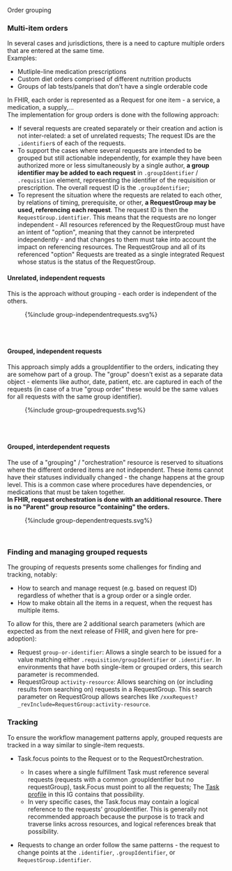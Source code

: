Order grouping

### Multi-item orders

In several cases and jurisdictions, there is a need to capture multiple orders that are entered at the same time.  
Examples: 
* Mutliple-line medication prescriptions
* Custom diet orders comprised of different nutrition products
* Groups of lab tests/panels that don't have a single orderable code

In FHIR, each order is represented as a Request for one item - a service, a medication, a supply,...  
The implementation for group orders is done with the following approach:

* If several requests are created separately or their creation and action is not inter-related: a set of unrelated requests; The request IDs are the `.identifier`s of each of the requests.   
* To support the cases where several requests are intended to be grouped but still actionable independently, for example they have been authorized more or less simultaneously by a single author, **a group identifier may be added to each request** in `.groupIdentifier` / `.requisition` element, representing the identifier of the requisition or prescription. The overall request ID is the `.groupIdentifier`;  
* To represent the situation where the requests are related to each other, by relations of timing, prerequisite, or other, **a RequestGroup may be used, referencing each request**. The request ID is then the `RequestGroup.identifier`. 
  This means that the requests are no longer independent - All resources referenced by the RequestGroup must have an intent of "option", meaning that they cannot be interpreted independently - and that changes to them must take into account the impact on referencing resources. The RequestGroup and all of its referenced "option" Requests are treated as a single integrated Request whose status is the status of the RequestGroup.


#### Unrelated, independent requests

This is the approach without grouping - each order is independent of the others.

<figure>
{%include group-independentrequests.svg%}
</figure>
<br clear="all"/>

<br>

#### Grouped, independent requests

This approach simply adds a groupIdentifier to the orders, indicating they are somehow part of a group. The "group" doesn't exist as a separate data object - elements like author, date, patient, etc. are captured in each of the requests (in case of a true "group order" these would be the same values for all requests with the same group identifier).

<figure>
{%include group-groupedrequests.svg%}
</figure>
<br clear="all"/>


<br>

#### Grouped, interdependent requests

The use of a "grouping" / "orchestration" resource is reserved to situations where the different ordered items are not independent. These items cannot have their statuses individually changed - the change happens at the group level.
This is a common case where procedures have dependencies, or medications that must be taken together.  
**In FHIR, request orchestration is done with an additional resource. There is no "Parent" group resource "containing" the orders.**


<figure>
{%include group-dependentrequests.svg%}
</figure>
<br clear="all"/>



### Finding and managing grouped requests 
The grouping of requests presents some challenges for finding and tracking, notably: 
* How to search and manage request (e.g. based on request ID) regardless of  whether that is a group order or a single order.
* How to make obtain all the items in a request, when the request has multiple items.

To allow for this, there are 2 additional search parameters (which are expected as from the next release of FHIR, and given here for pre-adoption):

* Request `group-or-identifier`: Allows a single search to be issued for a value matching either `.requisition/groupIdentifier` or `.identifier`. In environments that have both single-item or grouped orders, this search parameter is recommended.
* RequestGroup `activity-resource`: Allows searching on (or including results from searching on) requests in a RequestGroup. This search parameter on RequestGroup allows searches like `/xxxRequest?_revInclude=RequestGroup:activity-resource`.

### Tracking

To ensure the workflow management patterns apply, grouped requests are tracked in a way similar to single-item requests. 
* Task.focus points to the Request or to the RequestOrchestration.
  * In cases where a single fulfillment Task must reference several requests (requests with a common .groupIdentifier but no requestGroup), task.Focus must point to all the requests;  The [Task profile]() in this IG contains that possibility.
  * In very specific cases, the Task.focus may contain a logical reference to the requests' groupIdentifier. This is generally not recommended approach because the purpose is to track and traverse links across resources, and logical references break that possibility.

* Requests to change an order follow the same patterns - the request to change points at the `.identifier`, `.groupIdentifier`, or `RequestGroup.identifier`.

